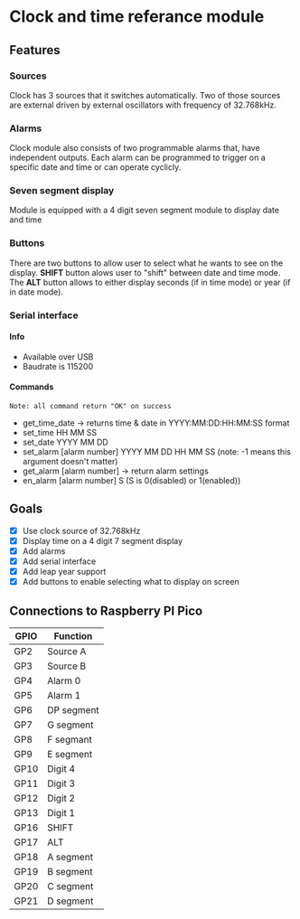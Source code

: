 # Clock and time referance module

## Features

### Sources

Clock has 3 sources that it switches automatically. Two of those sources are external driven by external oscillators with frequency of 32.768kHz.

### Alarms

Clock module also consists of two programmable alarms that, have independent outputs. Each alarm can be programmed to trigger on a specific date and time or can operate cyclicly.

### Seven segment display

Module is equipped with a 4 digit seven segment module to display date and time

### Buttons

There are two buttons to allow user to select what he wants to see on the display. **SHIFT** button alows user to "shift" between date and time mode. The **ALT** button allows to either display seconds (if in time mode) or year (if in date mode).

### Serial interface

#### Info

 - Available over USB
 - Baudrate is 115200

#### Commands

`Note: all command return "OK" on success`

 - get_time_date -> returns time & date in YYYY:MM:DD:HH:MM:SS format
 - set_time HH MM SS
 - set_date YYYY MM DD
 - set_alarm [alarm number] YYYY MM DD HH MM SS (note: -1 means this argument doesn't matter)
 - get_alarm [alarm number] -> return alarm settings
 - en_alarm [alarm number] S (S is 0(disabled) or 1(enabled))

## Goals
 - [x] Use clock source of 32.768kHz
 - [x] Display time on a 4 digit 7 segment display
 - [x] Add alarms
 - [x] Add serial interface
 - [x] Add leap year support
 - [x] Add buttons to enable selecting what to display on screen

## Connections to Raspberry PI Pico

| GPIO | Function |
|------|----------|
| GP2 | Source A |
| GP3 | Source B |
| GP4 | Alarm 0 |
| GP5 | Alarm 1 |
| GP6 | DP segment |
| GP7 | G segment |
| GP8 | F segmant |
| GP9 | E segment |
| GP10 | Digit 4 |
| GP11 | Digit 3 |
| GP12 | Digit 2 |
| GP13 | Digit 1 |
| GP16 | SHIFT |
| GP17 | ALT |
| GP18 | A segment |
| GP19 | B segment |
| GP20 | C segment |
| GP21 | D segment |
